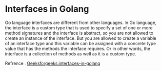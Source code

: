 # Interfaces in Golang

Go language interfaces are different from other languages. In Go language, the interface is a custom type that is used to specify a set of one or more method signatures and the interface is abstract, so you are not allowed to create an instance of the interface. But you are allowed to create a variable of an interface type and this variable can be assigned with a concrete type value that has the methods the interface requires. Or in other words, the interface is a collection of methods as well as it is a custom type.

Refrence : [Geeksforgeeks:interfaces-in-golang](https://www.geeksforgeeks.org/interfaces-in-golang)

